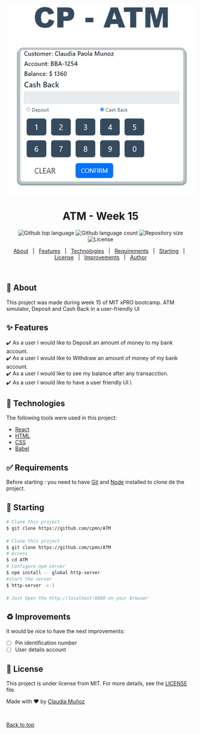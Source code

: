 <div align="center" id="top"> 
  <img src="./atm.PNG" alt="Eyes Movement" />  
</div>
<h1 align="center">ATM - Week 15</h1>

<p align="center">
  <img alt="Github top language" src="https://img.shields.io/github/languages/top/cpmn/ATM?color=56BEB8">

  <img alt="Github language count" src="https://img.shields.io/github/languages/count/cpmn/ATM?color=56BEB8">

  <img alt="Repository size" src="https://img.shields.io/github/repo-size/cpmn/ATM?color=56BEB8">

  <img alt="License" src="https://img.shields.io/github/license/cpmn/ATM?color=56BEB8">
</p>


<p align="center">
  <a href="#dart-about">About</a> &#xa0; | &#xa0; 
  <a href="#sparkles-features">Features</a> &#xa0; | &#xa0;
  <a href="#rocket-technologies">Technologies</a> &#xa0; | &#xa0;
  <a href="#white_check_mark-requirements">Requirements</a> &#xa0; | &#xa0;
  <a href="#checkered_flag-starting">Starting</a> &#xa0; | &#xa0;
  <a href="#memo-license">License</a> &#xa0; | &#xa0;
  <a href="#recycle-improvements">Improvements</a> &#xa0; | &#xa0;	
  <a href="https://github.com/cpmn" target="_blank">Author</a>
</p>

<br>

## :dart: About ##

This project was made during week 15 of MIT xPRO bootcamp. ATM simulator, Deposit and Cash Back in a user-friendly UI


## :sparkles: Features ##

:heavy_check_mark: As a user I would like to Deposit an amount of money to my bank account.\
:heavy_check_mark: As a user I would like to Withdraw an amount of money of my bank account.\
:heavy_check_mark: As a user I would like to see my balance after any transacction.\
:heavy_check_mark: As a user I would like to have a user friendly UI.\

## :rocket: Technologies ##

The following tools were used in this project:

- [React](https://en.reactjs.org/)
- [HTML](https://www.w3schools.com/html/)
- [CSS](https://www.w3schools.com/css/)
- [Babel](https://babeljs.io/)

## :white_check_mark: Requirements ##

Before starting : you need to have [Git](https://git-scm.com) and [Node](https://nodejs.org/en/) installed to clone de the project.

## :checkered_flag: Starting ##

```bash
# Clone this project
$ git clone https://github.com/cpmn/ATM

# Clone this project
$ git clone https://github.com/cpmn/ATM
# Access
$ cd ATM
# Configure npm server
$ npm install -- global http-server
#start the server
$ http-server -c-1

# Just Open the http://localhost:8080 on your browser
```

## :recycle: Improvements ##

It would be nice to have the next improvements:
- [ ] Pin identification number
- [ ] User details account

## :memo: License ##

This project is under license from MIT. For more details, see the [LICENSE](LICENSE.md) file.


Made with :heart: by <a href="https://github.com/cpmn" target="_blank">Claudia Muñoz</a>

&#xa0;

<a href="#top">Back to top</a>

